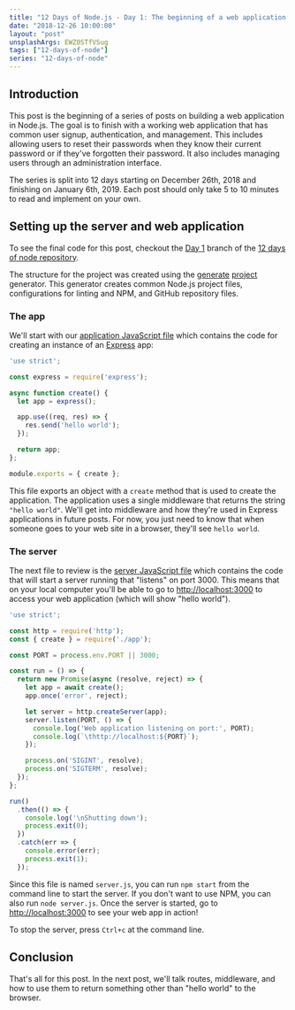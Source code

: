 ```yaml
---
title: "12 Days of Node.js - Day 1: The beginning of a web application."
date: "2018-12-26 10:00:00"
layout: "post"
unsplashArgs: EWZ0STfVSug
tags: ["12-days-of-node"]
series: "12-days-of-node"
---
```


## Introduction

This post is the beginning of a series of posts on building a web application in Node.js.
The goal is to finish with a working web application that has common user signup, authentication, and management. This includes allowing users to reset their passwords when they know their current password or if they've forgotten their password. It also includes managing users through an administration interface.

The series is split into 12 days starting on December 26th, 2018 and finishing on January 6th, 2019. Each post should only take 5 to 10 minutes to read and implement on your own.

## Setting up the server and web application

To see the final code for this post, checkout the [Day 1](https://github.com/doowb/12-days-of-node/tree/day-01) branch of the [12 days of node repository](https://github.com/doowb/12-days-of-node).

The structure for the project was created using the [generate][generate] [project](https://github.com/generate/generate-project) generator. This generator creates common Node.js project files, configurations for linting and NPM, and GitHub repository files.

### The app

We'll start with our [application JavaScript file](https://github.com/doowb/12-days-of-node/blob/day-01/app.js) which contains the code for creating an instance of an [Express](http://expressjs.com) app:

```js
'use strict';

const express = require('express');

async function create() {
  let app = express();

  app.use((req, res) => {
    res.send('hello world');
  });

  return app;
};

module.exports = { create };
```

This file exports an object with a `create` method that is used to create the application. The application uses a single middleware that returns the string `"hello world"`. We'll get into middleware and how they're used in Express applications in future posts. For now, you just need to know that when someone goes to your web site in a browser, they'll see `hello world`.

### The server

The next file to review is the [server JavaScript file](https://github.com/doowb/12-days-of-node/blob/day-01/server.js) which contains the code that will start a server running that "listens" on port 3000. This means that on your local computer you'll be able to go to [http://localhost:3000](http://localhost:3000) to access your web application (which will show "hello world").

```js
'use strict';

const http = require('http');
const { create } = require('./app');

const PORT = process.env.PORT || 3000;

const run = () => {
  return new Promise(async (resolve, reject) => {
    let app = await create();
    app.once('error', reject);

    let server = http.createServer(app);
    server.listen(PORT, () => {
      console.log('Web application listening on port:', PORT);
      console.log(`\thttp://localhost:${PORT}`);
    });

    process.on('SIGINT', resolve);
    process.on('SIGTERM', resolve);
  });
};

run()
  .then(() => {
    console.log('\nShutting down');
    process.exit(0);
  })
  .catch(err => {
    console.error(err);
    process.exit(1);
  });
```

Since this file is named `server.js`, you can run `npm start` from the command line to start the server. If you don't want to use NPM, you can also run `node server.js`. Once the server is started, go to [http://localhost:3000](http://localhost:3000) to see your web app in action!

To stop the server, press `Ctrl+c` at the command line.

## Conclusion

That's all for this post. In the next post, we'll talk routes, middleware, and how to use them to return something other than "hello world" to the browser.

[generate]: https://github.com/generate/generate

